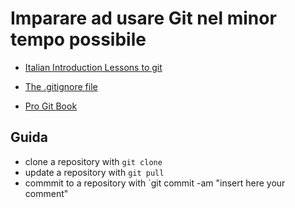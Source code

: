# Imparare ad usare Git nel minor tempo possibile

- [Italian Introduction Lessons to git](http://www.allafinedelpalo.it/git-1-introduzione-add-commit-push-pull/)

- [The .gitignore file](https://zellwk.com/blog/gitignore/)

- [Pro Git Book](https://git-scm.com/book/en/v2)

## Guida

- clone a repository with `git clone`
- update a repository with `git pull`
- commmit to a repository with `git commit -am "insert here your comment"
